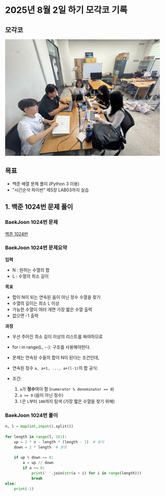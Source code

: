 # 2025년 8월 2일 하기 모각코 기록

## 모각코
[![모각코 사진](../image/모각코0731.jpg)](../image/모각코0802.jpg) 


## 목표
- 백준 배열 문제 풀이 (Python 3 이용)
- "시간순삭 파이썬" 제5장 LAB03까지 실습

## 1. 백준 1024번 문제 풀이
### BaekJoon 1024번 문제
[백준 1024번](https://www.acmicpc.net/problem/1024)

### BaekJoon 1024번 문제요약
**입력**

- N : 원하는 수열의 합
- L : 수열의 최소 길이

**목표**
- 합이 N이 되는 연속된 음이 아닌 정수 수열을 찾기
- 수열의 길이는 최소 L 이상
- 가능한 수열이 여러 개면 가장 짧은 수열 출력
- 없으면 -1 출력

**과정**
- 우선 주어진 최소 길이 이상의 리스트를 짜야하므로
- for i in range(L, --): 구조를 사용해야한다.
- 문제는 연속된 수들의 합이 N이 된다는 조건인데,

- 연속된 정수 `a, a+1, ..., a+(l-1)`의 합 공식:

  
  
- 조건:
  1. `a`가 **정수**여야 함 (`numerator % denominator == 0`)
  2. `a >= 0` (음이 아닌 정수)
  3. `l`은 `L`부터 `100`까지 탐색 (가장 짧은 수열을 찾기 위해)


### BaekJoon 1024번 풀이
```python
n, l = map(int,input().split())

for length in range(l, 101):
    up = 2 * n - length * (length - 1)  # 분자
    down = 2 * length  # 분모

    if up % down == 0:
        a = up // down
        if a >= 0:
            print(' '.join(str(a + i) for i in range(length)))
            break
else:
    print(-1)
```
